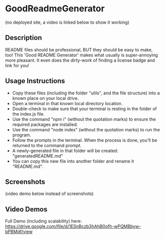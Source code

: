 # GoodReadmeGenerator
(no deployed site, a video is linked below to show it working)

## Description
README files should be professional, BUT they should be easy to make, too!  This 'Good README Generator' makes what usually is super-annoying more pleasant.  It even does the dirty-work of finding a license badge and link for you!

## Usage Instructions
- Copy these files (including the folder "utils", and the file structure) into a known place on your local drive.
- Open a terminal in that known local directory location.
- Double-check to make sure that your terminal is resting in the folder of the index.js file.
- Use the command "npm i" (without the quotation marks) to ensure the required packages are installed.
- Use the command "node index" (without the quotation marks) to run the program.
- Follow the prompts in the terminal.  When the process is done, you'll be returned to the command prompt.
- A newly-generated file in that folder will be created:  "generatedREADME.md" 
- You can copy this new file into another folder and rename it "README.md".


## Screenshots
(video demo below instead of screenshots)

## Video Demos
Full Demo (including scalability) here: https://drive.google.com/file/d/1ESnBczb3hAhB0ofh-wPQMBbyw-bPBMdf/view
